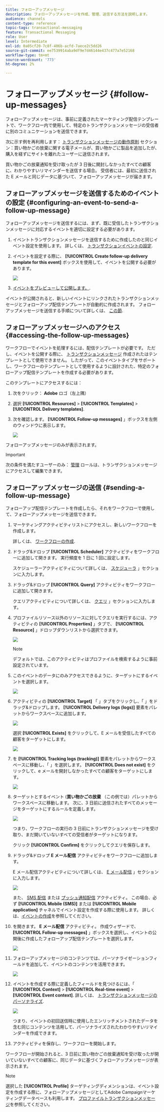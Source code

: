 ```yaml
---
title: フォローアップメッセージ
description: フォローアップメッセージを作成、管理、送信する方法を説明します。
audience: channels
content-type: reference
topic-tags: transactional-messaging
feature: Transactional Messaging
role: User
level: Intermediate
exl-id: 0a05cf20-7c8f-406b-acfd-7aece2c5dd26
source-git-commit: ee7539914aba9df9e7d46144e437c477a7e52168
workflow-type: tm+mt
source-wordcount: '773'
ht-degree: 2%

---
```


# フォローアップメッセージ {#follow-up-messages}

フォローアップメッセージは、事前に定義されたマーケティング配信テンプレートで、ワークフロー内で使用して、特定のトランザクションメッセージの受信者に別のコミュニケーションを送信できます。

次に示す例を再利用します： [トランザクションメッセージの動作原則](../../channels/using/getting-started-with-transactional-msg.md#transactional-messaging-operating-principle) セクション：買い物かごの放棄に関する電子メールが、買い物かごに製品を追加したが、購入を経ずにサイトを離れたユーザーに送信されます。

買い物かごの放棄通知を受け取ったが 3 日後に開封しなかったすべての顧客に、わかりやすいリマインダーを送信する場合。 受信者には、最初に送信された E メールと同じデータに基づいて、フォローアップメッセージが届きます。

## フォローアップメッセージを送信するためのイベントの設定 {#configuring-an-event-to-send-a-follow-up-message}

フォローアップメッセージを送信するには、まず、既に受信したトランザクションメッセージに対応するイベントを適切に設定する必要があります。

1. イベントトランザクションメッセージを送信するために作成したのと同じイベント設定を使用します。 詳しくは、 [トランザクションイベントの設定](../../channels/using/configuring-transactional-event.md).
1. イベントを設定する際に、 **[!UICONTROL Create follow-up delivery template for this event]** ボックスを使用して、イベントを公開する必要があります。

   ![](assets/message-center_follow-up-checkbox.png)

1. [イベントをプレビューして公開します。](../../channels/using/publishing-transactional-event.md#previewing-and-publishing-the-event).

イベントが公開されると、新しいイベントにリンクされたトランザクションメッセージとフォローアップ配信テンプレートが自動的に作成されます。 フォローアップメッセージを送信する手順について詳しくは、 [この節](#sending-a-follow-up-message).

## フォローアップメッセージへのアクセス {#accessing-the-follow-up-messages}

ワークフローでイベントを処理するには、配信テンプレートが必要です。 ただし、イベントを公開する際に、 [トランザクションメッセージ](../../channels/using/editing-transactional-message.md) 作成されたはテンプレートとして使用できません。 したがって、このイベントタイプをサポートし、ワークフローのテンプレートとして使用するように設計された、特定のフォローアップ配信テンプレートを作成する必要があります。

このテンプレートにアクセスするには：

1. 次をクリック： **Adobe** ロゴ（左上隅）
1. 選択 **[!UICONTROL Resources]** > **[!UICONTROL Templates]** > **[!UICONTROL Delivery templates]**.
1. 次を確認します。 **[!UICONTROL Follow-up messages]** 」ボックスを左側のウィンドウに表示します。

   ![](assets/message-center_follow-up-search.png)

フォローアップメッセージのみが表示されます。

>[!IMPORTANT]
>
>次の条件を満たすユーザーのみ： [管理](../../administration/using/users-management.md#functional-administrators) ロールは、トランザクションメッセージにアクセスして編集できます。

## フォローアップメッセージの送信 {#sending-a-follow-up-message}

フォローアップ配信テンプレートを作成したら、それをワークフローで使用して、フォローアップメッセージを送信できます。

<!--You need to set up a workflow targeting the event corresponding to the transactional message that was already received.-->

1. マーケティングアクティビティリストにアクセスし、新しいワークフローを作成します。

   詳しくは、 [ワークフローの作成](../../automating/using/building-a-workflow.md#creating-a-workflow).

1. ドラッグ&amp;ドロップ **[!UICONTROL Scheduler]** アクティビティをワークフローに追加して開きます。 実行頻度を 1 日に 1 回に設定します。

   スケジューラーアクティビティについて詳しくは、 [スケジューラ](../../automating/using/scheduler.md) 」セクションに入力します。

1. ドラッグ&amp;ドロップ **[!UICONTROL Query]** アクティビティをワークフローに追加して開きます。

   クエリアクティビティについて詳しくは、 [クエリ](../../automating/using/query.md) 」セクションに入力します。

1. プロファイルリソース以外のリソースに対してクエリを実行するには、アクティビティの **[!UICONTROL Properties]** 」タブで、 **[!UICONTROL Resource]** 」ドロップダウンリストから選択できます。

   ![](assets/message-center_follow-up-query-properties.png)

   >[!NOTE]
   >
   >デフォルトでは、このアクティビティはプロファイルを検索するように事前設定されています。

1. このイベントのデータにのみアクセスできるように、ターゲットにするイベントを選択します。

   ![](assets/message-center_follow-up-query-resource.png)

1. アクティビティの **[!UICONTROL Target]** 「 」タブをクリックし、「 」をドラッグ&amp;ドロップします。 **[!UICONTROL Delivery logs (logs)]** 要素をパレットからワークスペースに追加します。

   ![](assets/message-center_follow-up-delivery-logs.png)

   選択 **[!UICONTROL Exists]** をクリックして、E メールを受信したすべての顧客をターゲットにします。

   ![](assets/message-center_follow-up-delivery-logs-exists.png)

1. を **[!UICONTROL Tracking logs (tracking)]** 要素をパレットからワークスペースに移動し、「 」を選択します。 **[!UICONTROL Does not exist]** をクリックして、e メールを開封しなかったすべての顧客をターゲットにします。

   ![](assets/message-center_follow-up-delivery-and-tracking-logs.png)

1. ターゲットとするイベント (**買い物かごの放棄** （この例では）パレットからワークスペースに移動します。 次に、3 日前に送信されたすべてのメッセージをターゲットにするルールを定義します。

   ![](assets/message-center_follow-up-created.png)

   つまり、ワークフローの実行の 3 日前にトランザクションメッセージを受け取り、まだ開いていないすべての受信者がターゲットになります。

   クリック **[!UICONTROL Confirm]** をクリックしてクエリを保存します。

1. ドラッグ&amp;ドロップ **E メール配信** アクティビティをワークフローに追加します。

   E メール配信アクティビティについて詳しくは、 [E メール配信](../../automating/using/email-delivery.md) 」セクションに入力します。

   ![](assets/message-center_follow-up-workflow.png)

   また、 [SMS 配信](../../automating/using/sms-delivery.md) または [プッシュ通知配信](../../automating/using/push-notification-delivery.md) アクティビティ。 この場合、必ず **[!UICONTROL Mobile (SMS)]** または **[!UICONTROL Mobile application]** チャネルでイベント設定を作成する際に使用します。 詳しくは、[イベントの作成](../../channels/using/configuring-transactional-event.md#creating-an-event)を参照してください。

1. を開きます。 **E メール配信** アクティビティ。 作成ウィザードで、 **[!UICONTROL Follow-up messages]** 」ボックスを選択し、イベントの公開後に作成したフォローアップ配信テンプレートを選択します。

   ![](assets/message-center_follow-up-template.png)

1. フォローアップメッセージのコンテンツでは、パーソナライゼーションフィールドを追加して、イベントのコンテンツを活用できます。

   ![](assets/message-center_follow-up-content.png)

1. イベントを作成する際に定義したフィールドを見つけるには、「 **[!UICONTROL Context]** > **[!UICONTROL Real-time event]** > **[!UICONTROL Event context]**. 詳しくは、 [トランザクションメッセージのパーソナライズ](../../channels/using/editing-transactional-message.md#personalizing-a-transactional-message).

   ![](assets/message-center_follow-up-personalization.png)

   つまり、イベントの初回送信時に使用したエンリッチメントされたデータを含む同じコンテンツを活用して、パーソナライズされたわかりやすいリマインダーを作成できます。

1. アクティビティを保存し、ワークフローを開始します。

ワークフローが開始されると、3 日前に買い物かごの放棄通知を受け取ったが開いていないすべての顧客に、同じデータに基づくフォローアップメッセージが表示されます。

>[!NOTE]
>
>選択した **[!UICONTROL Profile]** ターゲティングディメンションは、イベント設定を作成する際に、フォローアップメッセージとしてAdobe Campaignマーケティングデータベースも利用します。 [プロファイルトランザクションメッセージ](../../channels/using/editing-transactional-message.md#profile-transactional-message-specificities)を参照してください。
